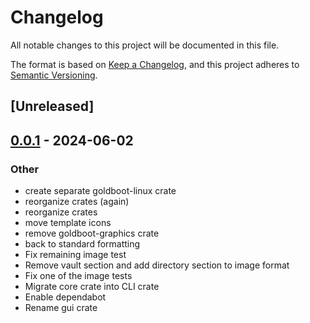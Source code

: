 # Changelog
All notable changes to this project will be documented in this file.

The format is based on [Keep a Changelog](https://keepachangelog.com/en/1.0.0/),
and this project adheres to [Semantic Versioning](https://semver.org/spec/v2.0.0.html).

## [Unreleased]

## [0.0.1](https://github.com/fossable/goldboot/releases/tag/goldboot-linux-v0.0.1) - 2024-06-02

### Other
- create separate goldboot-linux crate
- reorganize crates (again)
- reorganize crates
- move template icons
- remove goldboot-graphics crate
- back to standard formatting
- Fix remaining image test
- Remove vault section and add directory section to image format
- Fix one of the image tests
- Migrate core crate into CLI crate
- Enable dependabot
- Rename gui crate
